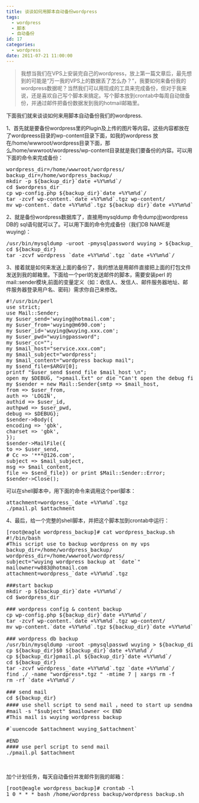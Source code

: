 ```yaml
---
title: 谈谈如何用脚本自动备份wordpress
tags:
  - wordpress
  - 脚本
  - 自动备份
id: 17
categories:
  - wordpress
date: 2011-07-21 11:00:00
---
```


> 我想当我们在VPS上安装完自己的wordpress，放上第一篇文章后，最先想到的可能是“万一我的VPS上的数据丢了怎么办？”，我要如何来备份我的wordpress数据呢？当然我们可以用现成的工具来完成备份，但对于我来说，还是喜欢自己写个脚本来搞定。写个脚本放到crontab中每周自动做备份，并通过邮件把备份数据发到我的hotmail邮箱里。

下面我们就来谈谈如何来用脚本自动备份我们的wordpress.

1、首先就是要备份wordpress里的Plugin及上传的图片等内容。这些内容都放在了wordpreess目录的wp-content目录下面，如我的wordpress 放在/home/wwwroot/wordpress目录下面，那么/home/wwwroot/wordpress/wp-content目录就是我们要备份的内容。可以用下面的命令来完成备份：

<pre class="brush: php">
wordpress_dir=/home/wwwroot/wordpress/
backup_dir=/home/wordpress_backup/
mkdir -p ${backup_dir}`date +%Y%m%d`/
cd $wordpress_dir
cp wp-config.php ${backup_dir}`date +%Y%m%d`/
tar -zcvf wp-content.`date +%Y%m%d`.tgz wp-content/
mv wp-content.`date +%Y%m%d`.tgz ${backup_dir}`date +%Y%m%d`/
</pre>

2、就是备份wordpress数据库了，直接用mysqldump 命令dump出wordpress DB的 sql语句就可以了。可以用下面的命令完成备份（我们DB NAME是wuying)：
<pre class="brush: php">
/usr/bin/mysqldump -uroot -pmysqlpassword wuying &gt; ${backup_dir}`date +%Y%m%d`/wuying.`date +%Y%m%d`.txt
cd ${backup_dir}
tar -zcvf wordpress_`date +%Y%m%d`.tgz `date +%Y%m%d`/
</pre>

3、接着就是如何来发送上面的备份了，我的想法是用邮件直接把上面的打包文件发送到我的邮箱里。下面给一个perl的发送邮件的脚本，需要安装perl 的mail::sender模块,前面的变量定义（如：收信人、发信人、邮件服务器地址、邮件服务器登录用户名、密码）需求你自己来修改。
<pre class="brush: php">
#!/usr/bin/perl
use strict;
use Mail::Sender;
my $user_send='wuying@hotmail.com';
my $user_from='wuying@m690.com';
my $user_id='wuying@wuying.xxx.com';
my $user_pwd="wuyingpassword";
my $user_cc="";
my $mail_host="service.xxx.com";
my $mail_subject="wordpress";
my $mail_content="wordpress backup mail";
my $send_file=$ARGV[0];
printf "$user_send $send_file $mail_host \n";
open my $DEBUG, "&gt;pmail.txt" or die "Can't open the debug file: $!\n";
my $sender = new Mail::Sender{smtp =&gt; $mail_host,
from =&gt; $user_from,
auth =&gt; 'LOGIN',
authid =&gt; $user_id,
authpwd =&gt; $user_pwd,
debug =&gt; $DEBUG};
$sender-&gt;Body({
encoding =&gt; 'gbk',
charset =&gt; 'gbk',
});
$sender-&gt;MailFile({
to =&gt; $user_send,
# Cc =&gt; '***@126.com',
subject =&gt; $mail_subject,
msg =&gt; $mail_content,
file =&gt; $send_file}) or print $Mail::Sender::Error;
$sender-&gt;Close();
</pre>
可以在shell脚本中，用下面的命令来调用这个perl脚本：
<pre class="brush: php">
attachment=wordpress_`date +%Y%m%d`.tgz
./pmail.pl $attachment
</pre>

4、最后，给一个完整的shell脚本，并把这个脚本加到crontab中运行：
<pre class="brush: php">
[root@eagle wordpress_backup]# cat wordpress_backup.sh
#!/bin/bash
#This script use to backup wordpress on my vps
backup_dir=/home/wordpress_backup/
wordpress_dir=/home/wwwroot/wordpress/
subject="wuying wordpress backup at `date`"
mailowner=w883@hotmail.com
attachment=wordpress_`date +%Y%m%d`.tgz

###start backup
mkdir -p ${backup_dir}`date +%Y%m%d`/
cd $wordpress_dir

### wordpress config &amp; content backup
cp wp-config.php ${backup_dir}`date +%Y%m%d`/
tar -zcvf wp-content.`date +%Y%m%d`.tgz wp-content/
mv wp-content.`date +%Y%m%d`.tgz ${backup_dir}`date +%Y%m%d`/

### wordpress db backup
/usr/bin/mysqldump -uroot -pmysqlpasswd wuying &gt; ${backup_dir}`date +%Y%m%d`/wuying.`date +%Y%m%d`.txt
cp ${backup_dir}$0 ${backup_dir}`date +%Y%m%d`/
cp ${backup_dir}pmail.pl ${backup_dir}`date +%Y%m%d`/
cd ${backup_dir}
tar -zcvf wordpress_`date +%Y%m%d`.tgz `date +%Y%m%d`/
find ./ -name "wordpress*.tgz " -mtime 7 | xargs rm -f
rm -rf `date +%Y%m%d`/

### send mail
cd ${backup_dir}
#### use shell script to send mail ，need to start up sendmail service on you vps
#mail -s "$subject" $mailowner &lt;&lt; END
#This mail is wuying wordpress backup

#`uuencode $attachment wuying_$attachment`

#END
#### use perl script to send mail
./pmail.pl $attachment

 </pre>

加个计划任务，每天自动备份并发邮件到我的邮箱：
<pre class="brush: php">
[root@eagle wordpress_backup]# crontab -l
1 0 * * * bash /home/wordpress_backup/wordpress_backup.sh
</pre>